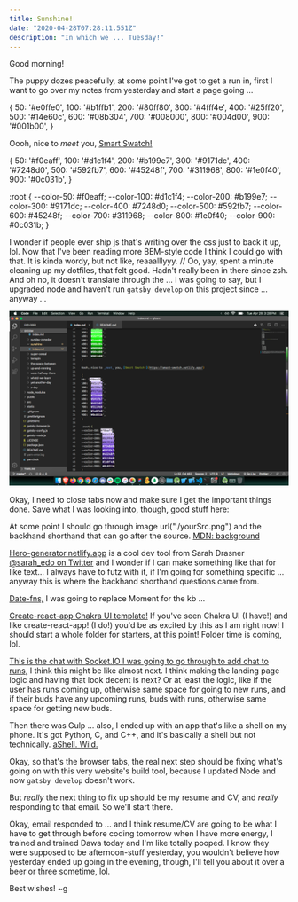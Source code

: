 ```yaml
---
title: Sunshine!
date: "2020-04-28T07:28:11.551Z"
description: "In which we ... Tuesday!"
---
```


Good morning!

The puppy dozes peacefully, at some point I've got to get a run in, first I want to go over my notes from yesterday and start a page going ...

{
50: '#e0ffe0',
100: '#b1ffb1',
200: '#80ff80',
300: '#4fff4e',
400: '#25ff20',
500: '#14e60c',
600: '#08b304',
700: '#008000',
800: '#004d00',
900: '#001b00',
}

Oooh, nice to _meet_ you, [Smart Swatch!](https://smart-swatch.netlify.app/)

{
50: '#f0eaff',
100: '#d1c1f4',
200: '#b199e7',
300: '#9171dc',
400: '#7248d0',
500: '#592fb7',
600: '#45248f',
700: '#311968',
800: '#1e0f40',
900: '#0c031b',
}

:root {
--color-50: #f0eaff;
--color-100: #d1c1f4;
--color-200: #b199e7;
--color-300: #9171dc;
--color-400: #7248d0;
--color-500: #592fb7;
--color-600: #45248f;
--color-700: #311968;
--color-800: #1e0f40;
--color-900: #0c031b;
}

I wonder if people ever ship js that's writing over the css just to back it up, lol. Now that I've been reading more BEM-style code I think I could go with that. It is kinda wordy, but not like, reaaalllyyy. // Oo, yay, spent a minute cleaning up my dotfiles, that felt good. Hadn't really been in there since zsh. And oh no, it doesn't translate through the ... I was going to say, but I upgraded node and haven't run `gatsby develop` on this project since ... anyway ...

![Smart Swatch Screenshot](./smart_swatch_screenshot.png)

Okay, I need to close tabs now and make sure I get the important things done. Save what I was looking into, though, good stuff here:

At some point I should go through image url("./yourSrc.png") and the backhand shorthand that can go after the source. [MDN: background](https://developer.mozilla.org/en-US/docs/Web/CSS/background)

[Hero-generator.netlify.app](https://hero-generator.netlify.app/) is a cool dev tool from Sarah Drasner [@sarah_edo on Twitter](https://twitter.com/sarah_edo) and I wonder if I can make something like that for like text... I always have to futz with it, if I'm going for something specific ... anyway this is where the backhand shorthand questions came from.

[Date-fns,](https://date-fns.org/) I was going to replace Moment for the kb ...

[Create-react-app Chakra UI template!](https://github.com/yoannfleurydev/cra-template-chakra-ui) If you've seen Chakra UI (I have!) and like create-react-app! (I do!) you'd be as excited by this as I am right now! I should start a whole folder for starters, at this point! Folder time is coming, lol.

[This is the chat with Socket.IO I was going to go through to add chat to runs,](https://medium.com/today-i-learned-chai/building-a-simple-chat-application-with-node-js-and-socket-io-a7d7b38fd028) I think this might be like almost next. I think making the landing page logic and having that look decent is next? Or at least the logic, like if the user has runs coming up, otherwise same space for going to new runs, and if their buds have any upcoming runs, buds with runs, otherwise same space for getting new buds.

Then there was Gulp ... also, I ended up with an app that's like a shell on my phone. It's got Python, C, and C++, and it's basically a shell but not technically. [aShell. Wild.](https://holzschu.github.io/a-Shell_iOS/)

Okay, so that's the browser tabs, the real next step should be fixing what's going on with this very website's build tool, because I updated Node and now `gatsby develop` doesn't work.

But _really_ the next thing to fix up should be my resume and CV, and _really_ responding to that email. So we'll start there.

Okay, email responded to ... and I think resume/CV are going to be what I have to get through before coding tomorrow when I have more energy, I trained and trained Dawa today and I'm like totally pooped. I know they were supposed to be afternoon-stuff yesterday, you wouldn't believe how yesterday ended up going in the evening, though, I'll tell you about it over a beer or three sometime, lol.

Best wishes!
~g
